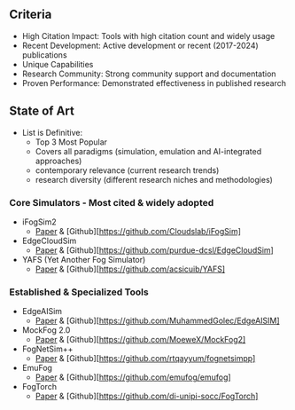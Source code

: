 ## Criteria
- High Citation Impact: Tools with high citation count and widely usage
- Recent Development: Active development or recent (2017-2024) publications
- Unique Capabilities
- Research Community: Strong community support and documentation
- Proven Performance: Demonstrated effectiveness in published research

## State of Art
- List is Definitive:
  - Top 3 Most Popular
  - Covers all paradigms (simulation, emulation and AI-integrated approaches)
  - contemporary relevance (current research trends)
  - research diversity (different research niches and methodologies)
### Core Simulators - Most cited & widely adopted
- iFogSim2
  - [Paper](https://arxiv.org/abs/2109.05636) & [Github][https://github.com/Cloudslab/iFogSim]
- EdgeCloudSim
  - [Paper](https://onlinelibrary.wiley.com/doi/abs/10.1002/ett.3493) & [Github][https://github.com/purdue-dcsl/EdgeCloudSim]
- YAFS (Yet Another Fog Simulator)
  - [Paper](https://ieeexplore.ieee.org/document/8758823) & [Github][https://github.com/acsicuib/YAFS]

### Established & Specialized Tools
- EdgeAISim
  - [Paper](https://arxiv.org/abs/2310.05605) & [Github][https://github.com/MuhammedGolec/EdgeAISIM]
- MockFog 2.0
  - [Paper](https://arxiv.org/abs/2009.10579) & [Github][https://github.com/MoeweX/MockFog2]
- FogNetSim++
  - [Paper](https://www.researchgate.net/publication/328484070_FogNetSim_A_Toolkit_for_Modeling_and_Simulation_of_Distributed_Fog_Environment) & [Github][https://github.com/rtqayyum/fognetsimpp]
- EmuFog
  - [Paper](https://ieeexplore.ieee.org/document/8368525) & [Github][https://github.com/emufog/emufog]
- FogTorch
  - [Paper](https://ieeexplore.ieee.org/document/7919155) & [Github][https://github.com/di-unipi-socc/FogTorch]